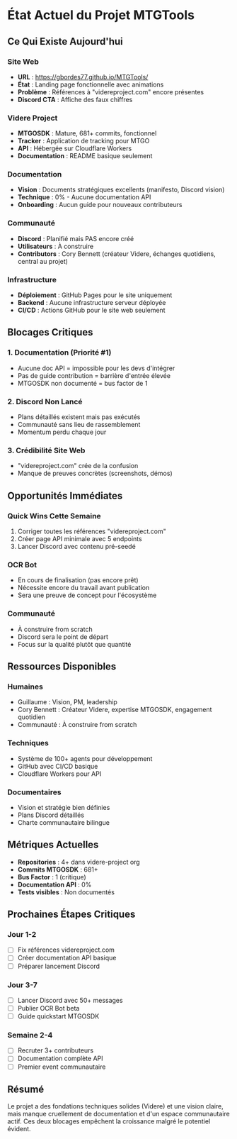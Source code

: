 # État Actuel du Projet MTGTools

## Ce Qui Existe Aujourd'hui

### Site Web
- **URL** : https://gbordes77.github.io/MTGTools/
- **État** : Landing page fonctionnelle avec animations
- **Problème** : Références à "videreproject.com" encore présentes
- **Discord CTA** : Affiche des faux chiffres

### Videre Project
- **MTGOSDK** : Mature, 681+ commits, fonctionnel
- **Tracker** : Application de tracking pour MTGO
- **API** : Hébergée sur Cloudflare Workers
- **Documentation** : README basique seulement

### Documentation
- **Vision** : Documents stratégiques excellents (manifesto, Discord vision)
- **Technique** : 0% - Aucune documentation API
- **Onboarding** : Aucun guide pour nouveaux contributeurs

### Communauté
- **Discord** : Planifié mais PAS encore créé
- **Utilisateurs** : À construire
- **Contributors** : Cory Bennett (créateur Videre, échanges quotidiens, central au projet)

### Infrastructure
- **Déploiement** : GitHub Pages pour le site uniquement
- **Backend** : Aucune infrastructure serveur déployée
- **CI/CD** : Actions GitHub pour le site web seulement

## Blocages Critiques

### 1. Documentation (Priorité #1)
- Aucune doc API = impossible pour les devs d'intégrer
- Pas de guide contribution = barrière d'entrée élevée
- MTGOSDK non documenté = bus factor de 1

### 2. Discord Non Lancé
- Plans détaillés existent mais pas exécutés
- Communauté sans lieu de rassemblement
- Momentum perdu chaque jour

### 3. Crédibilité Site Web
- "videreproject.com" crée de la confusion
- Manque de preuves concrètes (screenshots, démos)

## Opportunités Immédiates

### Quick Wins Cette Semaine
1. Corriger toutes les références "videreproject.com"
2. Créer page API minimale avec 5 endpoints
3. Lancer Discord avec contenu pré-seedé

### OCR Bot
- En cours de finalisation (pas encore prêt)
- Nécessite encore du travail avant publication
- Sera une preuve de concept pour l'écosystème

### Communauté
- À construire from scratch
- Discord sera le point de départ
- Focus sur la qualité plutôt que quantité

## Ressources Disponibles

### Humaines
- Guillaume : Vision, PM, leadership
- Cory Bennett : Créateur Videre, expertise MTGOSDK, engagement quotidien
- Communauté : À construire from scratch

### Techniques
- Système de 100+ agents pour développement
- GitHub avec CI/CD basique
- Cloudflare Workers pour API

### Documentaires
- Vision et stratégie bien définies
- Plans Discord détaillés
- Charte communautaire bilingue

## Métriques Actuelles

- **Repositories** : 4+ dans videre-project org
- **Commits MTGOSDK** : 681+
- **Bus Factor** : 1 (critique)
- **Documentation API** : 0%
- **Tests visibles** : Non documentés

## Prochaines Étapes Critiques

### Jour 1-2
- [ ] Fix références videreproject.com
- [ ] Créer documentation API basique
- [ ] Préparer lancement Discord

### Jour 3-7
- [ ] Lancer Discord avec 50+ messages
- [ ] Publier OCR Bot beta
- [ ] Guide quickstart MTGOSDK

### Semaine 2-4
- [ ] Recruter 3+ contributeurs
- [ ] Documentation complète API
- [ ] Premier event communautaire

## Résumé

Le projet a des fondations techniques solides (Videre) et une vision claire, mais manque cruellement de documentation et d'un espace communautaire actif. Ces deux blocages empêchent la croissance malgré le potentiel évident.